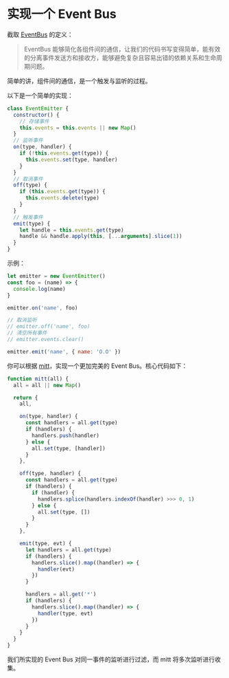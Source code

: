# 实现一个 Event Bus

截取 [EventBus](https://github.com/greenrobot/EventBus) 的定义：

> EventBus 能够简化各组件间的通信，让我们的代码书写变得简单，能有效的分离事件发送方和接收方，能够避免复杂且容易出错的依赖关系和生命周期问题。

简单的讲，组件间的通信，是一个触发与监听的过程。

以下是一个简单的实现：

```js
class EventEmitter {
  constructor() {
    // 存储事件
    this.events = this.events || new Map()
  }
  // 监听事件
  on(type, handler) {
    if (!this.events.get(type)) {
      this.events.set(type, handler)
    }
  }
  // 取消事件
  off(type) {
    if (this.events.get(type)) {
      this.events.delete(type)
    }
  }
  // 触发事件
  emit(type) {
    let handle = this.events.get(type)
    handle && handle.apply(this, [...arguments].slice(1))
  }
}
```

示例：

```js
let emitter = new EventEmitter()
const foo = (name) => {
  console.log(name)
}

emitter.on('name', foo)

// 取消监听
// emitter.off('name', foo)
// 清空所有事件
// emitter.events.clear()

emitter.emit('name', { name: 'O.O' })
```

你可以根据 [mitt](https://github.com/developit/mitt/blob/main/src/index.ts)，实现一个更加完美的 Event Bus。核心代码如下：

```js
function mitt(all) {
  all = all || new Map()

  return {
    all,

    on(type, handler) {
      const handlers = all.get(type)
      if (handlers) {
        handlers.push(handler)
      } else {
        all.set(type, [handler])
      }
    },

    off(type, handler) {
      const handlers = all.get(type)
      if (handlers) {
        if (handler) {
          handlers.splice(handlers.indexOf(handler) >>> 0, 1)
        } else {
          all.set(type, [])
        }
      }
    },

    emit(type, evt) {
      let handlers = all.get(type)
      if (handlers) {
        handlers.slice().map((handler) => {
          handler(evt)
        })
      }

      handlers = all.get('*')
      if (handlers) {
        handlers.slice().map((handler) => {
          handler(type, evt)
        })
      }
    }
  }
}
```

我们所实现的 Event Bus 对同一事件的监听进行过滤，而 mitt 将多次监听进行收集。
